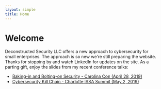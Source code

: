```yaml
---
layout: simple
title: Home
---
```



<h1>Welcome</h1>
<p>
Deconstructed Security LLC offers a new approach to cybersecurity for small enterprises.  The approach is so new we're still preparing the website. Thanks for stopping by and watch LinkedIn for updates on the site. As a parting gift, enjoy the slides from my recent conference talks:
</p>
<ul>
<li> <a href="/talks/BakeBolt-CarolinaCon20190428/">Baking-in and Bolting-on Security - Carolina Con (April 28, 2019)</a></li>
<li> <a href="/talks/KillChain-ISSA-20190502/">Cybersecurity Kill Chain - Charlotte ISSA Summit (May 2, 2019)</a></li>
</ul>
